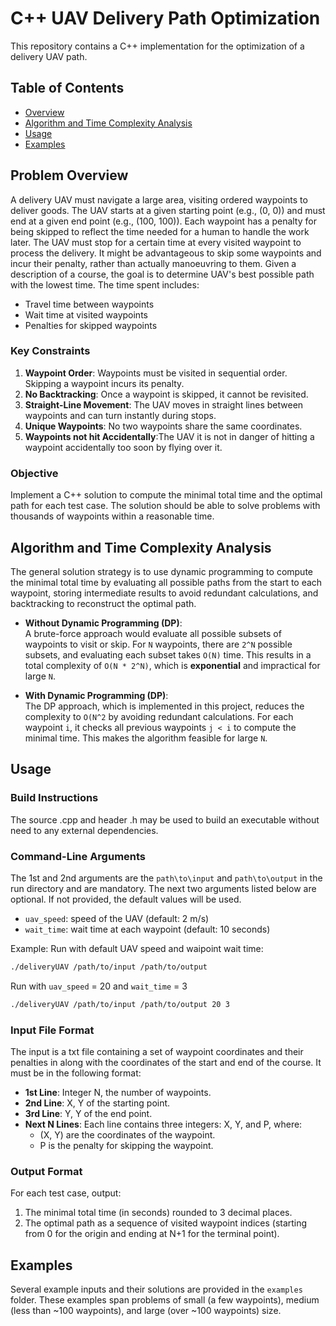 # C++ UAV Delivery Path Optimization

This repository contains a C++ implementation for the optimization of a delivery UAV path.

## Table of Contents

- [Overview](#Problem-Overview)
- [Algorithm and Time Complexity Analysis](#Algorithm-and-Time-Complexity-Analysis)
- [Usage](#Usage)
- [Examples](#Examples)

## Problem Overview
A delivery UAV must navigate a large area, visiting ordered waypoints to deliver goods. The UAV starts at a given starting point (e.g., (0, 0)) and must end at a given end point (e.g., (100, 100)). Each waypoint has a penalty for being skipped to reflect 
the time needed for a human to handle the work later. The UAV must stop for a certain time at every visited waypoint to process the delivery. It might be advantageous to skip some waypoints and incur their penalty, rather than actually 
manoeuvring to them. Given a description of a course, the goal is to determine UAV's best possible path with the lowest time. The time spent includes:
- Travel time between waypoints
- Wait time at visited waypoints
- Penalties for skipped waypoints

### Key Constraints
1. **Waypoint Order**: Waypoints must be visited in sequential order. Skipping a waypoint incurs its penalty.
2. **No Backtracking**: Once a waypoint is skipped, it cannot be revisited.
3. **Straight-Line Movement**: The UAV moves in straight lines between waypoints and can turn instantly during stops.
4. **Unique Waypoints**: No two waypoints share the same coordinates.
5. **Waypoints not hit Accidentally**:The UAV it is not in danger of hitting a waypoint accidentally too soon by flying over it.

### Objective
Implement a C++ solution to compute the minimal total time and the optimal path for each test case. The solution should be able to solve problems with thousands of waypoints within a reasonable time.

## Algorithm and Time Complexity Analysis
The general solution strategy is to use dynamic programming to compute the minimal total time by evaluating all possible paths from the start to each waypoint, storing intermediate results to avoid redundant calculations, and backtracking to reconstruct the optimal path.

- **Without Dynamic Programming (DP)**:  
  A brute-force approach would evaluate all possible subsets of waypoints to visit or skip. For `N` waypoints, there are `2^N` possible subsets, and evaluating each subset takes `O(N)` time. This results in a total complexity of  `O(N * 2^N)`, which is **exponential** and impractical for large `N`.

- **With Dynamic Programming (DP)**:  
  The DP approach, which is implemented in this project, reduces the complexity to `O(N^2` by avoiding redundant calculations. For each waypoint `i`, it checks all previous waypoints `j < i` to compute the minimal time. This makes the algorithm feasible for large `N`.

## Usage

### Build Instructions

The source .cpp and header .h may be used to build an executable without need to any external dependencies. 

### Command-Line Arguments

The 1st and 2nd arguments are the `path\to\input` and `path\to\output` in the run directory and are mandatory. The next two arguments listed below are optional. If not provided, the default values will be used. 
- `uav_speed`: speed of the UAV (default: 2 m/s)
- `wait_time`: wait time at each waypoint (default: 10 seconds)

Example: Run with default UAV speed and waipoint wait time:

```bash
./deliveryUAV /path/to/input /path/to/output 
```
Run with `uav_speed` = 20 and `wait_time` = 3
```bash
./deliveryUAV /path/to/input /path/to/output 20 3
```

### Input File Format
The input is a txt file containing a set of waypoint coordinates and their penalties in along with the coordinates of the start and end of the course. It must be in the following format:  
- **1st Line**: Integer N, the number of waypoints.
- **2nd Line**: X, Y of the starting point.
- **3rd Line**: Y, Y of the end point.
- **Next N Lines**: Each line contains three integers: X, Y, and P, where:
  - (X, Y) are the coordinates of the waypoint.
  - P is the penalty for skipping the waypoint.

### Output Format
For each test case, output:
1. The minimal total time (in seconds) rounded to 3 decimal places.
2. The optimal path as a sequence of visited waypoint indices (starting from 0 for the origin and ending at N+1 for the terminal point).

## Examples

Several example inputs and their solutions are provided in the `examples` folder. These examples span problems of small (a few waypoints), medium (less than ~100 waypoints), and large (over ~100 waypoints) size. 



